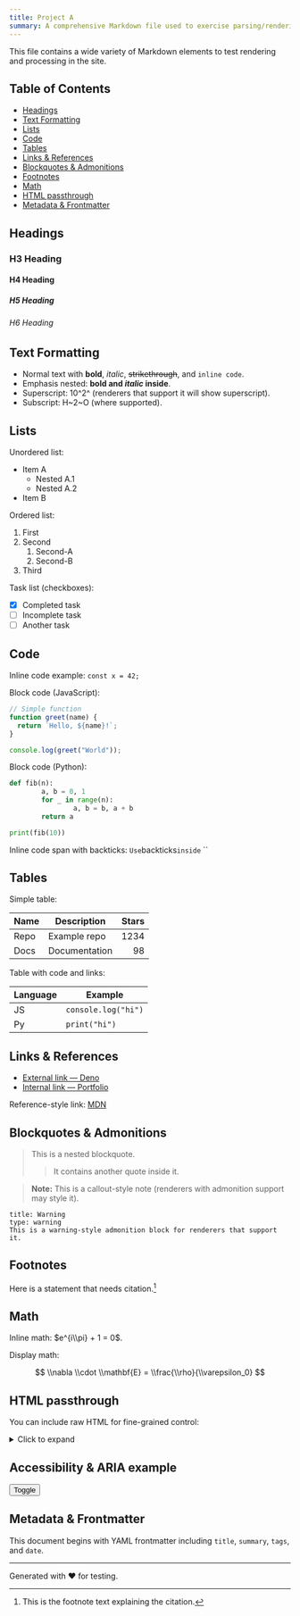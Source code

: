 ```yaml
---
title: Project A
summary: A comprehensive Markdown file used to exercise parsing/rendering of many Markdown features.
---
```


This file contains a wide variety of Markdown elements to test rendering and processing in the site.

## Table of Contents

- [Headings](#headings)
- [Text Formatting](#text-formatting)
- [Lists](#lists)
- [Code](#code)
- [Tables](#tables)
- [Links & References](#links--references)
- [Blockquotes & Admonitions](#blockquotes--admonitions)
- [Footnotes](#footnotes)
- [Math](#math)
- [HTML passthrough](#html-passthrough)
- [Metadata & Frontmatter](#metadata--frontmatter)

## Headings

### H3 Heading

#### H4 Heading

##### H5 Heading

###### H6 Heading

## Text Formatting

- Normal text with **bold**, _italic_, ~~strikethrough~~, and `inline code`.
- Emphasis nested: **bold and _italic_ inside**.
- Superscript: 10^2^ (renderers that support it will show superscript).
- Subscript: H~2~O (where supported).

## Lists

Unordered list:

- Item A
  - Nested A.1
  - Nested A.2
- Item B

Ordered list:

1. First
2. Second
   1. Second-A
   2. Second-B
3. Third

Task list (checkboxes):

- [x] Completed task
- [ ] Incomplete task
- [ ] Another task

## Code

Inline code example: `const x = 42;`

Block code (JavaScript):

```js
// Simple function
function greet(name) {
  return `Hello, ${name}!`;
}

console.log(greet("World"));
```

Block code (Python):

```py
def fib(n):
		a, b = 0, 1
		for _ in range(n):
				a, b = b, a + b
		return a

print(fib(10))
```

Inline code span with backticks: `Use`backticks`inside` ``

## Tables

Simple table:

| Name | Description   | Stars |
| ---- | ------------- | ----: |
| Repo | Example repo  |  1234 |
| Docs | Documentation |    98 |

Table with code and links:

| Language | Example             |
| -------- | ------------------- |
| JS       | `console.log("hi")` |
| Py       | `print("hi")`       |

## Links & References

- [External link — Deno](https://deno.land)
- [Internal link — Portfolio](/portfolio)

Reference-style link: [MDN][mdn]

[mdn]: https://developer.mozilla.org/ "MDN Web Docs"

## Blockquotes & Admonitions

> This is a nested blockquote.
>
> > It contains another quote inside it.

> **Note:** This is a callout-style note (renderers with admonition support may style it).

```admonition
title: Warning
type: warning
This is a warning-style admonition block for renderers that support it.
```

## Footnotes

Here is a statement that needs citation.[^1]

[^1]: This is the footnote text explaining the citation.

## Math

Inline math: $e^{i\\pi} + 1 = 0$.

Display math:

$$
\\nabla \\cdot \\mathbf{E} = \\frac{\\rho}{\\varepsilon_0}
$$

## HTML passthrough

You can include raw HTML for fine-grained control:

<details>
	<summary>Click to expand</summary>
	<p>This content is inside a native HTML details element.</p>
</details>

## Accessibility & ARIA example

<div role="region" aria-label="Example region">
	<button aria-pressed="false">Toggle</button>
</div>

## Metadata & Frontmatter

This document begins with YAML frontmatter including `title`, `summary`, `tags`, and `date`.

---

Generated with ❤️ for testing.
